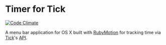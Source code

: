 # Timer for Tick

[![Code Climate](https://codeclimate.com/github/81designs/tick-timer.png)](https://codeclimate.com/github/81designs/tick-timer)

A menu bar application for OS X built with 
[RubyMotion](http://www.rubymotion.com) for tracking time via 
[Tick](http://www.tickspot.com)'s [API](http://www.tickspot.com/api).